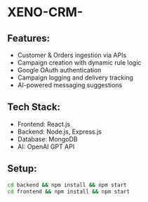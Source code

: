 # XENO-CRM-

## Features:
- Customer & Orders ingestion via APIs
- Campaign creation with dynamic rule logic
- Google OAuth authentication
- Campaign logging and delivery tracking
- AI-powered messaging suggestions

## Tech Stack:
- Frontend: React.js
- Backend: Node.js, Express.js
- Database: MongoDB
- AI: OpenAI GPT API

## Setup:
```bash
cd backend && npm install && npm start
cd frontend && npm install && npm start
```
